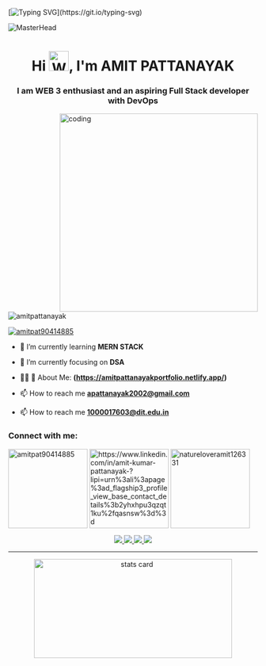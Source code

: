 [![Typing SVG](https://readme-typing-svg.herokuapp.com?size=24&width=600&lines=Welcome+To+my+GitHub+Profile!)](https://git.io/typing-svg)

![MasterHead](https://user-images.githubusercontent.com/74038190/241765440-80728820-e06b-4f96-9c9e-9df46f0cc0a5.gif)
<h1 align="center">Hi <img src="https://i.pinimg.com/originals/0e/3e/e5/0e3ee551876e1ad2a39f89e4adf9168a.gif" alt="Waving hand animated gif" height="40" width="40"/>, I'm AMIT PATTANAYAK</h1>
<h3 align="center">I am WEB 3 enthusiast and an aspiring Full Stack developer with  DevOps</h3>
<img align="right" alt="coding" width="400" src="https://user-images.githubusercontent.com/74038190/212749447-bfb7e725-6987-49d9-ae85-2015e3e7cc41.gif">

<p align="left"> <img src="https://komarev.com/ghpvc/?username=amitpattanayak&label=Profile%20views&color=0e75b6&style=flat" alt="amitpattanayak" /> </p>

<p align="left"> <a href="https://twitter.com/amitpat90414885" target="blank"><img src="https://img.shields.io/twitter/follow/amitpat90414885?logo=twitter&style=for-the-badge" alt="amitpat90414885" /></a> </p>

- 🌱 I’m currently learning **MERN STACK**

- 🌱 I’m currently focusing on  **DSA**
- 👨‍💻 💫 About Me: **(https://amitpattanayakportfolio.netlify.app/)**

- 📫 How to reach me **apattanayak2002@gmail.com**
- 📫 How to reach me **1000017603@dit.edu.in**

<h3 align="left">Connect with me:</h3>
<p align="left">
<a href="https://twitter.com/amitpat90414885" target="blank"><img align="center" src="https://user-images.githubusercontent.com/74038190/241765460-cc4fe88c-7f7a-41d8-b449-34b7a178c1c6.gif" alt="amitpat90414885" width="160" /></a>
<a href="https://www.linkedin.com/in/amit-kumar-pattanayak-/" target="blank"><img align="center" src="https://user-images.githubusercontent.com/74038190/235294012-0a55e343-37ad-4b0f-924f-c8431d9d2483.gif" alt="https://www.linkedin.com/in/amit-kumar-pattanayak-?lipi=urn%3ali%3apage%3ad_flagship3_profile_view_base_contact_details%3b2yhxhpu3qzqt1ku%2fqasnsw%3d%3d" width="160" /></a>
<a href="https://instagram.com/amitkumar_126331?utm_source=qr&igshid=MzNlNGNkZWQ4Mg%3D%3D" target="blank"><img align="center" src="https://user-images.githubusercontent.com/74038190/235294013-a33e5c43-a01c-43f6-b44d-a406d8b4ab75.gif" alt="natureloveramit126331" h width="160" /></a>
</p>

<p align="center">

  <a href="https://skillicons.dev">
<!--     <img src="https://skillicons.dev/icons?i=git,github,c,cpp,html,css,js,jquery,bootstrap,vscode,netlify" /> -->
    <img src="https://skillicons.dev/icons?i=git,github,c,cpp,html,css" />
    <img src="https://skillicons.dev/icons?i=js,nodejs,expressjs,react" />
    <img src="https://skillicons.dev/icons?i=mysql,mongodb,bootstrap,tailwindcss" />
<img src="https://skillicons.dev/icons?i=vscode,netlify,postman" />
  </a>
</p>

<hr>

<p align="center">
         <img  alt="stats card" height="200px" width="400px" src="https://github-readme-streak-stats.herokuapp.com/?user=amitpattanayak&theme=radical">
         <br>
<!--          <img  alt="stats card" height="200px" width="400px" src="https://github-readme-stats.vercel.app/api?username=amitpattanayak&count_private=true&theme=radical&show_icons=true">
         <br> -->
<!--          <img alt="stats card" height="250px" width="600px" src="https://github-readme-stats.vercel.app/api/top-langs/?username=amitpattanayak&theme=radical&show_icons=true"> -->
         <br>
</p>





